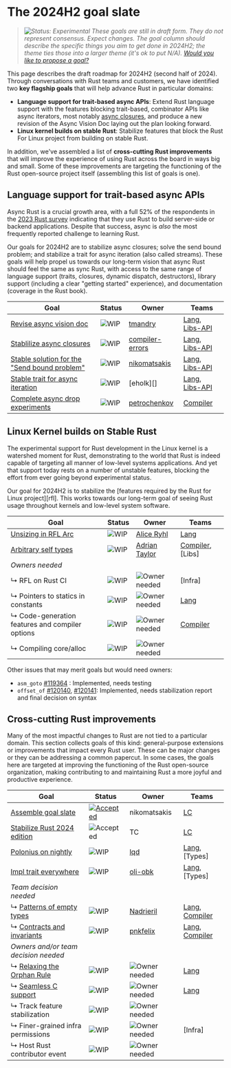 # The 2024H2 goal slate

> *![Status: Experimental](https://img.shields.io/badge/Status-Experimental-yellow) These goals are still in draft form. They do not represent consensus. Expect changes. The goal column should describe the specific things you aim to get done in 2024H2; the theme ties those into a larger theme (it's ok to put N/A). [Would you like to propose a goal?](../how_to/propose_a_goal.md)*

This page describes the draft roadmap for 2024H2 (second half of 2024). Through conversations with Rust teams and customers, we have identified two **key flagship goals** that will help advance Rust in particular domains:

* **Language support for trait-based async APIs**: Extend Rust language support with the features blocking trait-based, combinator APIs like async iterators, most notably [async closures][AC], and produce a new revision of the Async Vision Doc laying out the plan looking forward.
* **Linux kernel builds on stable Rust**: Stabilize features that block the Rust For Linux project from building on stable Rust.

In addition, we've assembled a list of **cross-cutting Rust improvements** that will improve the experience of using Rust across the board in ways big and small. Some of these improvements are targeting the functioning of the Rust open-source project itself (assembling this list of goals is one).

## Language support for trait-based async APIs

Async Rust is a crucial growth area, with a full 52% of the respondents in the [2023 Rust survey](https://blog.rust-lang.org/2024/02/19/2023-Rust-Annual-Survey-2023-results.html) indicating that they use Rust to build server-side or backend applications. Despite that success, async is *also* the most frequently reported challenge to learning Rust. 

Our goals for 2024H2 are to stabilize async closures; solve the send bound problem; and stabilize a trait for async iteration (also called streams). These goals will help propel us towards our long-term vision that async Rust should feel the same as sync Rust, with access to the same range of language support (traits, closures, dynamic dispatch, destructors), library support (including a clear "getting started" experience), and documentation (coverage in the Rust book).

| Goal                                                | Status      | Owner               | Teams              |
| --------------------------------------------------- | ----------- | ------------------- | ------------------ |
| [Revise async vision doc][AVD]                      | ![WIP][wip] | [tmandry][]         | [Lang], [Libs-API] |
| [Stablilize async closures][AC]                     | ![WIP][wip] | [compiler-errors][] | [Lang], [Libs-API] |
| [Stable solution for the "Send bound problem"][ASB] | ![WIP][wip] | [nikomatsakis][]    | [Lang], [Libs-API] |
| [Stable trait for async iteration][AI]              | ![WIP][wip] | [eholk][]           | [Lang], [Libs-API] |
| [Complete async drop experiments][AD]               | ![WIP][wip] | [petrochenkov][]    | [Compiler]         |

[AVD]: ./Async.md
[AC]: ./Async--AsyncClosures.md
[ASB]: Async--SendBounds.md
[AI]: ./Async--Streams.md
[AD]: ./Async--Drop.md

## Linux Kernel builds on Stable Rust

The experimental support for Rust development in the Linux kernel is a watershed moment for Rust, demonstrating to the world that Rust is indeed capable of targeting all manner of low-level systems applications. And yet that support today rests on a number of unstable features, blocking the effort from ever going beyond experimental status.

Our goal for 2024H2 is to stabilize the [features required by the Rust for Linux project][rfl]. This works towards our long-term goal of seeing Rust usage throughout kernels and low-level system software.

| Goal                                            | Status      | Owner                | Teams              |
| ----------------------------------------------- | ----------- | -------------------- | ------------------ |
| [Unsizing in RFL Arc][]                         | ![WIP][wip] | [Alice Ryhl][]       | [Lang]             |
| [Arbitrary self types][]                        | ![WIP][wip] | [Adrian Taylor][]    | [Compiler], [Libs] |
| *Owners needed*                                 |             |                      |                    |
| ↳ RFL on Rust CI                                | ![WIP][wip] | ![Owner needed][own] | [Infra]            |
| ↳ Pointers to statics in constants              | ![WIP][wip] | ![Owner needed][own] | [Lang]             |
| ↳ Code-generation features and compiler options | ![WIP][wip] | ![Owner needed][own] | [Compiler]         |
| ↳ Compiling core/alloc                          | ![WIP][wip] | ![Owner needed][own] |                    |

[Alice Ryhl]: https://github.com/Darksonn/

Other issues that may merit goals but would need owners:

* `asm_goto` [#119364][] : Implemented, needs testing
* `offset_of` [#120140][], [#120141][]: Implemented, needs stabilization report and final decision on syntax

[Unsizing in RFL Arc]: ./rfl_arc_unsizing.md
[Arbitrary self types]: ./arbitrary_self_types.md
[Adrian Taylor]: https://github.com/adetaylor
[#119364]: https://github.com/rust-lang/rust/issues/119364
[#120140]: https://github.com/rust-lang/rust/issues/120140
[#120141]: https://github.com/rust-lang/rust/issues/120141

## Cross-cutting Rust improvements

Many of the most impactful changes to Rust are not tied to a particular domain. This section collects goals of this kind: general-purpose extensions or improvements that impact every Rust user. These can be major changes or they can be addressing a common papercut. In some cases, the goals here are targeted at improving the functioning of the Rust open-source organization, making contributing to and maintaining Rust a more joyful and productive experience.

| Goal                                 | Status                      | Owner                | Teams              |
| ------------------------------------ | --------------------------- | -------------------- | ------------------ |
| [Assemble goal slate][]              | [![Accepted][acc]][rfc3614] | nikomatsakis         | [LC]               |
| [Stabilize Rust 2024 edition][]      | ![Accepted][acc]            | TC                   | [LC]               |
| [Polonius on nightly][]              | ![WIP][wip]                 | [lqd]                | [Lang], [Types]    |
| [Impl trait everywhere][]            | ![WIP][wip]                 | [oli-obk]            | [Lang], [Types]    |
| *Team decision needed*               |                             |                      |                    |
| ↳ [Patterns of empty types][]        | ![WIP][wip]                 | [Nadrieril]          | [Lang], [Compiler] |
| ↳ [Contracts and invariants][]        | ![WIP][wip]                 | [pnkfelix]          | [Lang], [Compiler] |
| *Owners and/or team decision needed* |                             |                      |                    |
| ↳ [Relaxing the Orphan Rule][]       | ![WIP][wip]                 | ![Owner needed][own] | [Lang]             |
| ↳ [Seamless C support][]             | ![WIP][wip]                 | ![Owner needed][own] | [Lang]             |
| ↳ Track feature stabilization        | ![WIP][wip]                 | ![Owner needed][own] |                    |
| ↳ Finer-grained infra permissions    | ![WIP][wip]                 | ![Owner needed][own] | [Infra]            |
| ↳ Host Rust contributor event        | ![WIP][wip]                 | ![Owner needed][own] |                    |

[Assemble goal slate]: ./Project-goal-slate.md
[rfc3614]: https://github.com/rust-lang/rfcs/pull/3614
[Contracts and invariants]: ./Contracts-and-invariants.md
[Stabilize Rust 2024 edition]: ./Rust-2024-Edition.md
[Intrusive linked lists]: ./Intrusive-linked-lists.md
[Fallible allocation]: ./Fallible-allocation.md
[Impl trait everywhere]: ./Impl-trait-everywhere.md
[Intrusive linked lists]: ./Intrusive-linked-lists.md
[Patterns of empty types]: ./Patterns-of-empty-types.md
[Polonius on nightly]: ./Polonius.md
[Relaxing the Orphan Rule]: ./Relaxing-the-Orphan-Rule.md
[Seamless C support]: ./Seamless-C-Support.md

[own]: https://img.shields.io/badge/Owned%20Needed-blue

[acc]: https://img.shields.io/badge/Accepted-green
[prov]: https://img.shields.io/badge/Provisional-yellow
[wip]: https://img.shields.io/badge/WIP-yellow

[compiler-errors]: https://github.com/compiler-errors
[lqd]: https://github.com/lqd
[Nadrieril]: https://github.com/Nadrieril
[nikomatsakis]: https://github.com/nikomatsakis
[oli-obk]: https://github.com/oli-obk
[tmandry]: https://github.com/tmandry
[petrochenkov]: https://github.com/petrochenkov
[pnkfelix]: https://github.com/pnkfelix

[Compiler]: https://www.rust-lang.org/governance/teams/compiler
[Lang]: https://www.rust-lang.org/governance/teams/lang
[LC]: https://www.rust-lang.org/governance/teams/leadership-council
[Libs-API]: https://www.rust-lang.org/governance/teams/library#team-libs-api

